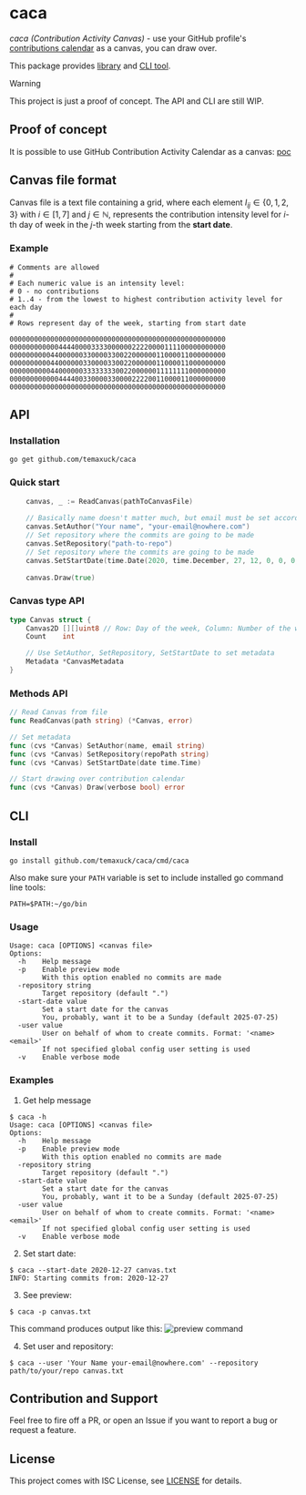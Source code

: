 # caca

*caca (Contribution Activity Canvas)* - use your GitHub profile's [contributions
calendar](https://docs.github.com/en/account-and-profile/setting-up-and-managing-your-github-profile/managing-contribution-settings-on-your-profile/viewing-contributions-on-your-profile#contributions-calendar)
as a canvas, you can draw over.

This package provides [library](#api) and [CLI tool](#cli).

> [!WARNING]
> This project is just a proof of concept. 
> The API and CLI are still WIP.

## Proof of concept

It is possible to use GitHub Contribution Activity Calendar as a canvas:
[poc](https://github.com/temaxuck/caca/tree/main/demo/poc.png)

## Canvas file format

Canvas file is a text file containing a grid, where each element $I_{ij} \in \{ 0, 1, 2, 3 \}$ with $i \in [1, 7]$ and $j \in \mathbb{N}$, represents the contribution intensity level for $i$-th day of week in the $j$-th week starting from the **start date**.

### Example

```
# Comments are allowed
#
# Each numeric value is an intensity level:
# 0 - no contributions
# 1..4 - from the lowest to highest contribution activity level for each day
#
# Rows represent day of the week, starting from start date

00000000000000000000000000000000000000000000000000000
00000000000044440000333300000022220000111100000000000
00000000004400000033000033002200000011000011000000000
00000000004400000033000033002200000011000011000000000
00000000004400000033333333002200000011111111000000000
00000000000044440033000033000022220011000011000000000
00000000000000000000000000000000000000000000000000000
```

## API

### Installation

`go get github.com/temaxuck/caca`

### Quick start

```go
    canvas, _ := ReadCanvas(pathToCanvasFile)
    
    // Basically name doesn't matter much, but email must be set accordingly to your GitHub account
    canvas.SetAuthor("Your name", "your-email@nowhere.com")
    // Set repository where the commits are going to be made
    canvas.SetRepository("path-to-repo")
    // Set repository where the commits are going to be made
    canvas.SetStartDate(time.Date(2020, time.December, 27, 12, 0, 0, 0, time.UTC))
    
    canvas.Draw(true)
```

### Canvas type API

```go
type Canvas struct {
	Canvas2D [][]uint8 // Row: Day of the week, Column: Number of the week
	Count    int

    // Use SetAuthor, SetRepository, SetStartDate to set metadata
	Metadata *CanvasMetadata 
}
```
### Methods API

```go
// Read Canvas from file
func ReadCanvas(path string) (*Canvas, error)

// Set metadata
func (cvs *Canvas) SetAuthor(name, email string) 
func (cvs *Canvas) SetRepository(repoPath string)
func (cvs *Canvas) SetStartDate(date time.Time)

// Start drawing over contribution calendar
func (cvs *Canvas) Draw(verbose bool) error
```

## CLI

### Install

`go install github.com/temaxuck/caca/cmd/caca`

Also make sure your `PATH` variable is set to include installed go command line tools:

`PATH=$PATH:~/go/bin`

### Usage

```shell
Usage: caca [OPTIONS] <canvas file>
Options:
  -h	Help message
  -p	Enable preview mode
    	With this option enabled no commits are made
  -repository string
    	Target repository (default ".")
  -start-date value
    	Set a start date for the canvas
    	You, probably, want it to be a Sunday (default 2025-07-25)
  -user value
    	User on behalf of whom to create commits. Format: '<name> <email>'
    	If not specified global config user setting is used
  -v	Enable verbose mode
```

### Examples 

1. Get help message
```shell
$ caca -h
Usage: caca [OPTIONS] <canvas file>
Options:
  -h	Help message
  -p	Enable preview mode
    	With this option enabled no commits are made
  -repository string
    	Target repository (default ".")
  -start-date value
    	Set a start date for the canvas
    	You, probably, want it to be a Sunday (default 2025-07-25)
  -user value
    	User on behalf of whom to create commits. Format: '<name> <email>'
    	If not specified global config user setting is used
  -v	Enable verbose mode
```

2. Set start date:
```shell
$ caca --start-date 2020-12-27 canvas.txt
INFO: Starting commits from: 2020-12-27
```

3. See preview:
```shell
$ caca -p canvas.txt
```
This command produces output like this:
![preview command](https://github.com/temaxuck/caca/tree/main/demo/preview.png)

4. Set user and repository:
```shell
$ caca --user 'Your Name your-email@nowhere.com' --repository path/to/your/repo canvas.txt
```

## Contribution and Support

Feel free to fire off a PR, or open an Issue if you want to report a bug or request a feature.

## License

This project comes with ISC License, see [LICENSE](#TODO-ADD-LICENSE-LINK) for details.
